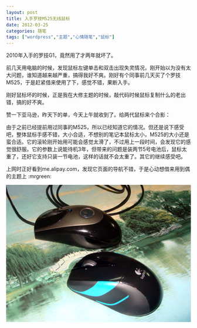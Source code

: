 ```yaml
---
layout: post
title: 入手罗技M525无线鼠标
date: 2012-03-25
categories: 随笔
tags: ["wordpress","主题","心情随笔","鼠标"]
---
```


2010年入手的罗技G1，竟然用了才两年就坏了。

前几天用电脑的时候，发现鼠标左键单击和双击出现失灵情况，刚开始以为没有太大问题，谁知道越来越严重，搞得我好不爽。刚好有个同事前几天买了个罗技M525，于是赶紧借来使用了下，感觉不错，果断入手。

刚好鼠标坏的时候，正是我在大修主题的时候，敲代码时候鼠标复制什么的老出错，搞的好不爽。

赞一下亚马逊，昨天下的单，今天上午就收到了。给两代鼠标来个合影：

<!-- more -->

由于之前已经提前用过同事的M525，所以已经知道它的情况。但还是说下感受吧，整体鼠标手感不错，大小合适，不想别的笔记本鼠标太小，M525的大小还是蛮合适。它的滚轮刚开始用可能会感觉太滑了，不过用上一段时间，会发现它的感觉很舒服。它的参数上说能待机3年，但带来的问题是装两节5号电池后，鼠标太重了，还好它支持只装一节电池，这样的话就不会太重了。其它的继续感受吧。

上网时正好看到me.alipay.com，发现它页面的导航不错，于是心动想借来用到偶的主题上 :mrgreen:

![032502](img/2012/032502.jpg)
